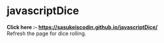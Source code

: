 # javascriptDice
<b>Click here :- https://sasukeiscodin.github.io/javascriptDice/</b>
<br>
Refresh the page for dice rolling.
